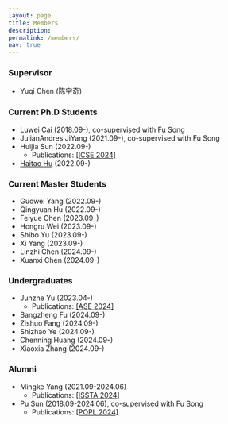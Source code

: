 ```yaml
---
layout: page
title: Members
description: 
permalink: /members/
nav: true
---
```

<!-- <img align="center" src="/images/allinone.jpg" alt="" > -->

### Supervisor

- Yuqi Chen (陈宇奇)

### Current Ph.D Students

* Luwei Cai  (2018.09-), co-supervised with Fu Song
* JulianAndres JiYang (2021.09-), co-supervised with Fu Song
* Huijia Sun (2022.09-) 
    * Publications: [[ICSE 2024]](https://acav2023.github.io/)
* [Haitao Hu](https://m4p1e.com/)   (2022.09-)


### Current Master Students

<!-- <!-- * [Haitao Hu](/pages/huht2022) (2022.09-)
* [Guowei Yang](/pages/yanggw2022) (2022.09-), co-supervised with Fu Song
* [Huijia Sun](/pages/sunhj2022) (2022.09-)
* [Qingyuan Hu](/pages/huqy2022) (2022.09-)
* [Xuenan Zhang](/pages/zhangxn2021) (2021.09-), co-supervised with Yutian Tang
* [Mingke Yang](/pages/yangmk2021) (2021.09), co-supervised with Yutian Tang -- -->

* Guowei Yang (2022.09-)
* Qingyuan Hu (2022.09-)
* Feiyue Chen (2023.09-)
* Hongru Wei  (2023.09-)
* Shibo Yu    (2023.09-)
* Xi Yang     (2023.09-)
* Linzhi Chen (2024.09-)
* Xuanxi Chen (2024.09-)


### Undergraduates

* Junzhe Yu   (2023.04-)
   * Publications: [[ASE 2024]](https://sites.google.com/view/toxic-prompt-detector)
* Bangzheng Fu (2024.09-)
* Zishuo Fang (2024.09-)
* Shizhao Ye  (2024.09-)
* Chenning Huang (2024.09-)
* Xiaoxia Zhang  (2024.09-)

### Alumni
* Mingke Yang  (2021.09-2024.06)
   * Publications: [[ISSTA 2024]](https://distillseq.github.io/page/)
* Pu Sun       (2018.09-2024.06), co-supervised with Fu Song
   * Publications: [[POPL 2024]](https://dl.acm.org/doi/10.1145/3632871#artseq-00001)
